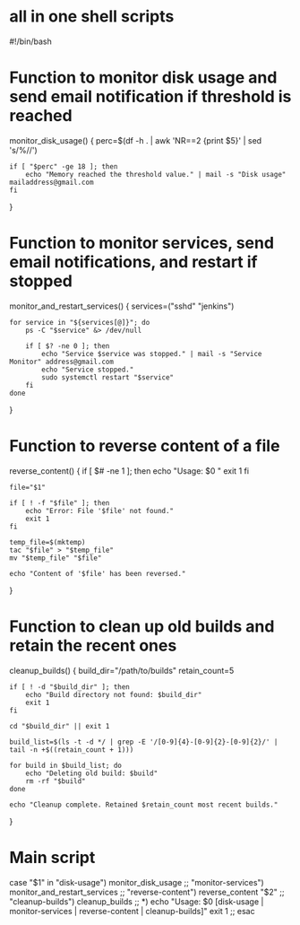 # all in one shell scripts

#!/bin/bash

# Function to monitor disk usage and send email notification if threshold is reached
monitor_disk_usage() {
    perc=$(df -h . | awk 'NR==2 {print $5}' | sed 's/%//')

    if [ "$perc" -ge 18 ]; then
        echo "Memory reached the threshold value." | mail -s "Disk usage" mailaddress@gmail.com
    fi
}

# Function to monitor services, send email notifications, and restart if stopped
monitor_and_restart_services() {
    services=("sshd" "jenkins")

    for service in "${services[@]}"; do
        ps -C "$service" &> /dev/null

        if [ $? -ne 0 ]; then
            echo "Service $service was stopped." | mail -s "Service Monitor" address@gmail.com
            echo "Service stopped."
            sudo systemctl restart "$service"
        fi
    done
}

# Function to reverse content of a file
reverse_content() {
    if [ $# -ne 1 ]; then
        echo "Usage: $0 <file>"
        exit 1
    fi

    file="$1"

    if [ ! -f "$file" ]; then
        echo "Error: File '$file' not found."
        exit 1
    fi

    temp_file=$(mktemp)
    tac "$file" > "$temp_file"
    mv "$temp_file" "$file"

    echo "Content of '$file' has been reversed."
}

# Function to clean up old builds and retain the recent ones
cleanup_builds() {
    build_dir="/path/to/builds"
    retain_count=5

    if [ ! -d "$build_dir" ]; then
        echo "Build directory not found: $build_dir"
        exit 1
    fi

    cd "$build_dir" || exit 1

    build_list=$(ls -t -d */ | grep -E '/[0-9]{4}-[0-9]{2}-[0-9]{2}/' | tail -n +$((retain_count + 1)))

    for build in $build_list; do
        echo "Deleting old build: $build"
        rm -rf "$build"
    done

    echo "Cleanup complete. Retained $retain_count most recent builds."
}

# Main script

case "$1" in
    "disk-usage")
        monitor_disk_usage
        ;;
    "monitor-services")
        monitor_and_restart_services
        ;;
    "reverse-content")
        reverse_content "$2"
        ;;
    "cleanup-builds")
        cleanup_builds
        ;;
    *)
        echo "Usage: $0 [disk-usage | monitor-services | reverse-content <file> | cleanup-builds]"
        exit 1
        ;;
esac
